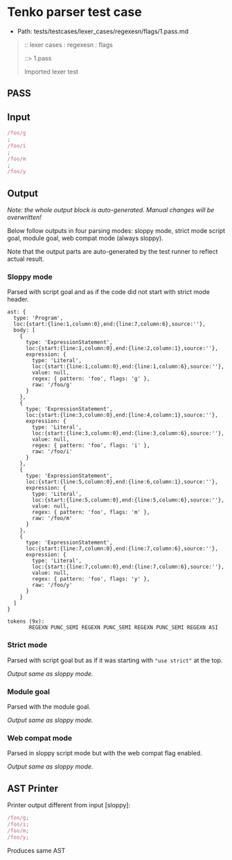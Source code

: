 # Tenko parser test case

- Path: tests/testcases/lexer_cases/regexesn/flags/1.pass.md

> :: lexer cases : regexesn : flags
>
> ::> 1.pass
>
> Imported lexer test

## PASS

## Input

`````js
/foo/g
;
/foo/i
;
/foo/m
;
/foo/y
`````

## Output

_Note: the whole output block is auto-generated. Manual changes will be overwritten!_

Below follow outputs in four parsing modes: sloppy mode, strict mode script goal, module goal, web compat mode (always sloppy).

Note that the output parts are auto-generated by the test runner to reflect actual result.

### Sloppy mode

Parsed with script goal and as if the code did not start with strict mode header.

`````
ast: {
  type: 'Program',
  loc:{start:{line:1,column:0},end:{line:7,column:6},source:''},
  body: [
    {
      type: 'ExpressionStatement',
      loc:{start:{line:1,column:0},end:{line:2,column:1},source:''},
      expression: {
        type: 'Literal',
        loc:{start:{line:1,column:0},end:{line:1,column:6},source:''},
        value: null,
        regex: { pattern: 'foo', flags: 'g' },
        raw: '/foo/g'
      }
    },
    {
      type: 'ExpressionStatement',
      loc:{start:{line:3,column:0},end:{line:4,column:1},source:''},
      expression: {
        type: 'Literal',
        loc:{start:{line:3,column:0},end:{line:3,column:6},source:''},
        value: null,
        regex: { pattern: 'foo', flags: 'i' },
        raw: '/foo/i'
      }
    },
    {
      type: 'ExpressionStatement',
      loc:{start:{line:5,column:0},end:{line:6,column:1},source:''},
      expression: {
        type: 'Literal',
        loc:{start:{line:5,column:0},end:{line:5,column:6},source:''},
        value: null,
        regex: { pattern: 'foo', flags: 'm' },
        raw: '/foo/m'
      }
    },
    {
      type: 'ExpressionStatement',
      loc:{start:{line:7,column:0},end:{line:7,column:6},source:''},
      expression: {
        type: 'Literal',
        loc:{start:{line:7,column:0},end:{line:7,column:6},source:''},
        value: null,
        regex: { pattern: 'foo', flags: 'y' },
        raw: '/foo/y'
      }
    }
  ]
}

tokens (9x):
       REGEXN PUNC_SEMI REGEXN PUNC_SEMI REGEXN PUNC_SEMI REGEXN ASI
`````

### Strict mode

Parsed with script goal but as if it was starting with `"use strict"` at the top.

_Output same as sloppy mode._

### Module goal

Parsed with the module goal.

_Output same as sloppy mode._

### Web compat mode

Parsed in sloppy script mode but with the web compat flag enabled.

_Output same as sloppy mode._

## AST Printer

Printer output different from input [sloppy]:

````js
/foo/g;
/foo/i;
/foo/m;
/foo/y;
````

Produces same AST
